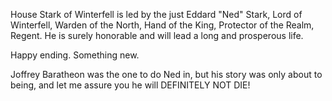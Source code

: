 House Stark of Winterfell is led by the just Eddard "Ned" Stark, Lord of
Winterfell, Warden of the North, Hand of the King, Protector of the Realm,
Regent.  He is surely honorable and will lead a long and prosperous life.

Happy ending.
Something new.

Joffrey Baratheon was the one to do Ned in, but his story was only about to being, and let me assure you he will DEFINITELY NOT DIE!
